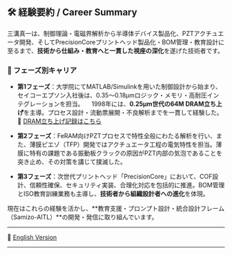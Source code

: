 ## 🛠️ 経験要約 / Career Summary

三溝真一は、制御理論・電磁界解析から半導体デバイス製品化、PZTアクチュエータ開発、そしてPrecisionCoreプリントヘッド製品化・BOM管理・教育設計に至るまで、**技術から仕組み・教育へと一貫した視座の深化**を遂げた技術者です。

### 📘 フェーズ別キャリア

- **第1フェーズ**：大学院にてMATLAB/Simulinkを用いた制御設計から始まり、セイコーエプソン入社後は、0.35〜0.18μmロジック・メモリ・高耐圧インテグレーションを担当。
　1998年には、**0.25μm世代の64M DRAM立ち上げ**を主導。プロセス設計・流動票展開・不良解析までを一貫して経験した。  
  🔗 [DRAM立ち上げ記録はこちら](../Edusemi-Plus/archive/in1998/DRAM_Startup_64M_1998.md)


- **第2フェーズ**：FeRAM向けPZTプロセスで特性全般にわたる解析を行い、また、薄膜ピエゾ（TFP）開発ではアクチュエータ工程の電気特性を担当。薄膜に特有の課題である振動板クラックの原因がPZT内部の気泡であることを突き止め、その対策を講じて撲滅した。

- **第3フェーズ**：次世代プリントヘッド「PrecisionCore」において、COF設計、信頼性確保、セキュリティ実装、合理化対応を包括的に推進。BOM管理とISO教育訓練業務も主導し、**技術者から組織設計者への進化**を体現。

現在はこれらの経験を活かし、**教育支援・プロンプト設計・統合設計フレーム（Samizo-AITL）**の開発・発信に取り組んでいます。

---

🔗 [English Version](./career-summary_en.md)

---
